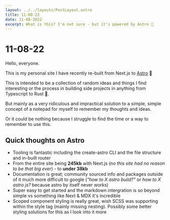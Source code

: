 ```yaml
---
layout: ../../layouts/PostLayout.astro
title: 11-08-22
date: 11-08-2022
excerpt: What is this? I'm not sure - but it's powered by Astro 🚀
---
```


# 11-08-22

Hello, everyone.

This is my personal site I have recently re-built from Next.js to [Astro](https://astro.build) 🚀

This is intended to be a collection of random ideas and things I find interesting or the process in building side projects in anything from Typescript to Rust 🦀. 

But mainly as a very ridiculous and impractical solution to a simple, simple concept of a notepad for myself to remember my thoughts and ideas.

Or it could be nothing because I struggle to find the time or a way to remember to use this.

## Quick thoughts on Astro
- Tooling is fantastic including the create-astro CLI and the file structure and in-built router
- From the entire site being __245kb__ with Next.js (*no this site had no reason to be that big ever*) - to __under 38kb__
- Documentation is great; community sourced info and packages outside of it much more difficult to google (*"how to X astro build?"* or *how to X astro js?* because astro by itself never works)
- Super easy to get started and the markdown intergration is so beyond simple vs something like Next & MDX it's incredible
- Scoped component styling is really great, wish SCSS was supporting within the style tag (mainly missing nesting). Possibly some better styling solutions for this as I look into it more